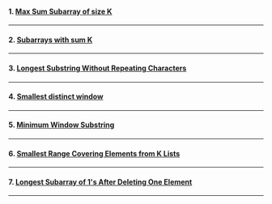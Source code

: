 #### 1. [ Max Sum Subarray of size K ](https://www.geeksforgeeks.org/problems/max-sum-subarray-of-size-k5313/1?itm_source=geeksforgeeks&itm_medium=article&itm_campaign=bottom_sticky_on_article)

---

#### 2. [ Subarrays with sum K ](https://www.geeksforgeeks.org/problems/subarrays-with-sum-k/1?itm_source=geeksforgeeks&itm_medium=article&itm_campaign=bottom_sticky_on_article)

---

#### 3. [ Longest Substring Without Repeating Characters ](https://leetcode.com/problems/longest-substring-without-repeating-characters/)

---

#### 4. [ Smallest distinct window ](https://practice.geeksforgeeks.org/problems-preview/smallest-distant-window3132/1)

---

#### 5. [ Minimum Window Substring ](https://leetcode.com/problems/minimum-window-substring/)

---

#### 6. [ Smallest Range Covering Elements from K Lists ](https://leetcode.com/problems/smallest-range-covering-elements-from-k-lists/description/)

---

#### 7. [ Longest Subarray of 1's After Deleting One Element ](https://leetcode.com/problems/longest-subarray-of-1s-after-deleting-one-element/)

---
